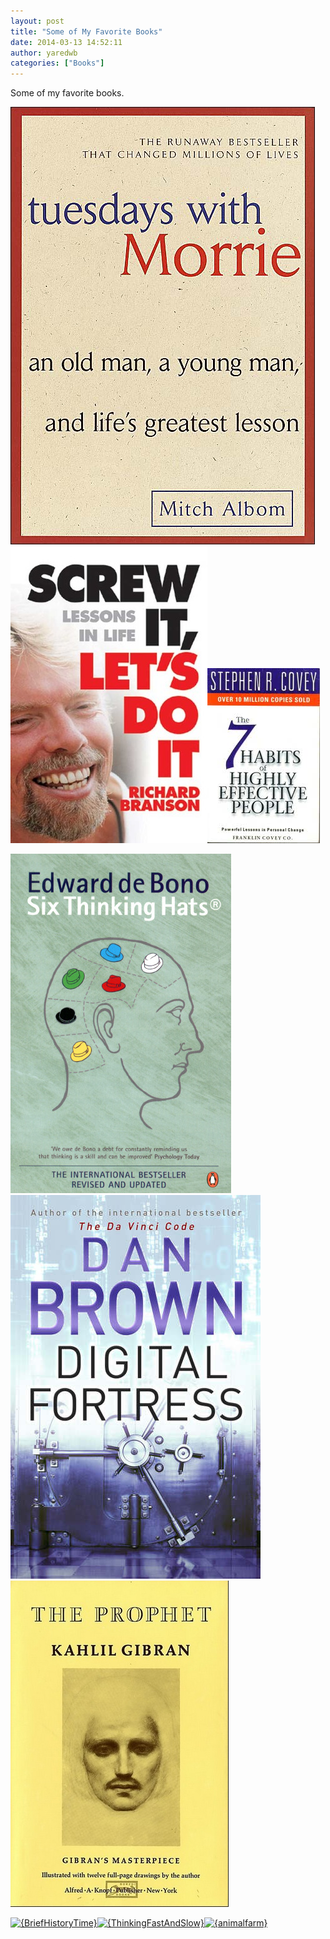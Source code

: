 ```yaml
---
layout: post
title: "Some of My Favorite Books"
date: 2014-03-13 14:52:11
author: yaredwb
categories: ["Books"]
---
```

Some of my favorite books.

[![{Tuesdays_with_Morrie_book_cover}](/media/2014/03/tuesdays_with_morrie_book_cover.jpg?w=208)](/media/2014/03/tuesdays_with_morrie_book_cover.jpg)[![{screwit}](/media/2014/03/screwit.jpg?w=198)](/media/2014/03/screwit.jpg)[![{7habits}](/media/2014/03/7habits.jpg)](/media/2014/03/7habits.jpg)

[![{20110804_bookreview-six-thinking-hats-1}](/media/2014/03/20110804_bookreview-six-thinking-hats-1.jpg?w=195)](/media/2014/03/20110804_bookreview-six-thinking-hats-1.jpg) [![{digital-fortress-dan-brown}](/media/2014/03/digital-fortress-dan-brown.jpg?w=195)](/media/2014/03/digital-fortress-dan-brown.jpg) [![{The_Prophet_Cover}](/media/2014/03/the_prophet_cover.jpg?w=200)](/media/2014/03/the_prophet_cover.jpg)

[![{BriefHistoryTime}](/media/2015/09/briefhistorytime.jpg?w=197)](/media/2015/09/briefhistorytime.jpg)[![{ThinkingFastAndSlow}](/media/2015/09/thinkingfastandslow.jpg?w=200)](/media/2015/09/thinkingfastandslow.jpg)[![{animalfarm}](/media/2015/09/animalfarm.jpg?w=183)](/media/2015/09/animalfarm.jpg)
